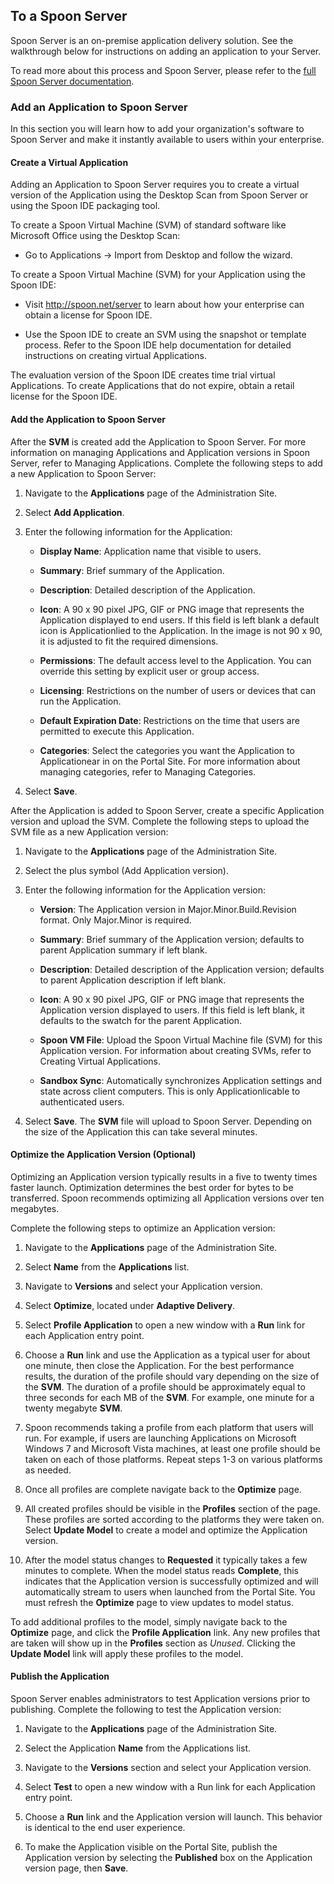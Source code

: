 ## To a Spoon Server

Spoon Server is an on-premise application delivery solution. See the walkthrough below for instructions on adding an application to your Server.

To read more about this process and Spoon Server, please refer to the [full Spoon Server documentation](/docs/reference/spoon-server).

### Add an Application to Spoon Server

In this section you will learn how to add your organization's software to Spoon Server and make it instantly available to users within your enterprise.

#### Create a Virtual Application

Adding an Application to Spoon Server requires you to create a virtual version of the Application using the Desktop Scan from Spoon Server or using the Spoon IDE packaging tool.

To create a Spoon Virtual Machine (SVM) of standard software like Microsoft Office using the Desktop Scan:

- Go to Applications -> Import from Desktop and follow the wizard.

To create a Spoon Virtual Machine (SVM) for your Application using the Spoon IDE:

- Visit http://spoon.net/server to learn about how your enterprise can obtain a license for Spoon IDE.

- Use the Spoon IDE to create an SVM using the snapshot or template process. Refer to the Spoon IDE help documentation for detailed instructions on creating virtual Applications.

The evaluation version of the Spoon IDE creates time trial virtual Applications. To create Applications that do not expire, obtain a retail license for the Spoon IDE.

#### Add the Application to Spoon Server

After the **SVM** is created add the Application to Spoon Server. For more information on managing Applications and Application versions in Spoon Server, refer to Managing Applications. Complete the following steps to add a new Application to Spoon Server:

1. Navigate to the **Applications** page of the Administration Site.

2. Select **Add Application**.

3. Enter the following information for the Application:

	- **Display Name**: Application name that visible to users.
	
	- **Summary**: Brief summary of the Application.

	- **Description**: Detailed description of the Application.
	
	- **Icon**: A 90 x 90 pixel JPG, GIF or PNG image that represents the Application displayed to end users. If this field is left blank a default icon is Applicationlied to the Application. In the image is not 90 x 90, it is adjusted to fit the required dimensions.

	- **Permissions**: The default access level to the Application. You can override this setting by explicit user or group access.

	- **Licensing**: Restrictions on the number of users or devices that can run the Application.

	- **Default Expiration Date**: Restrictions on the time that users are permitted to execute this Application.

	- **Categories**: Select the categories you want the Application to Applicationear in on the Portal Site. For more information about managing categories, refer to Managing Categories.

4. Select **Save**.

After the Application is added to Spoon Server, create a specific Application version and upload the SVM. Complete the following steps to upload the SVM file as a new Application version:

1. Navigate to the **Applications** page of the Administration Site.

2. Select the plus symbol (Add Application version).

3. Enter the following information for the Application version:

	- **Version**: The Application version in Major.Minor.Build.Revision format. Only Major.Minor is required.

	- **Summary**: Brief summary of the Application version; defaults to parent Application summary if left blank.

	- **Description**: Detailed description of the Application version; defaults to parent Application description if left blank.

	- **Icon**: A  90 x 90 pixel JPG, GIF or PNG image that represents the Application version displayed to users. If this field is left blank, it defaults to the swatch for the parent Application.

	- **Spoon VM File**: Upload the Spoon Virtual Machine file (SVM) for this Application version. For information about creating SVMs, refer to Creating Virtual Applications.

	- **Sandbox Sync**: Automatically synchronizes Application settings and state across client computers. This is only Applicationlicable to authenticated users.

4. Select **Save**. The **SVM** file will upload to Spoon Server. Depending on the size of the Application this can take several minutes.

#### Optimize the Application Version (Optional)

Optimizing an Application version typically results in a five to twenty times faster launch. Optimization determines the best order for bytes to be transferred. Spoon recommends optimizing all Application versions over ten megabytes.

Complete the following steps to optimize an Application version:

1. Navigate to the **Applications** page of the Administration Site.

2. Select **Name** from the **Applications** list.

3. Navigate to **Versions** and select your Application version.

4. Select **Optimize**, located under **Adaptive Delivery**.

5. Select **Profile Application** to open a new window with a **Run** link for each Application entry point.

6. Choose a **Run** link and use the Application as a typical user for about one minute, then close the Application. For the best performance results, the duration of the profile should vary depending on the size of the **SVM**. The duration of a profile should be approximately equal to three seconds for each MB of the **SVM**. For example, one minute for a twenty megabyte **SVM**.

7. Spoon recommends taking a profile from each platform that users will run. For example, if users are launching Applications on Microsoft Windows 7 and Microsoft Vista machines, at least one profile should be taken on each of those platforms. Repeat steps 1-3 on various platforms as needed.

8. Once all profiles are complete navigate back to the **Optimize** page.

9. All created profiles should be visible in the **Profiles** section of the page. These profiles are sorted according to the platforms they were taken on. Select **Update Model** to create a model and optimize the Application version.

10. After the model status changes to **Requested** it typically takes a few minutes to complete. When the model status reads **Complete**, this indicates that the Application version is successfully optimized and will automatically stream to users when launched from the Portal Site. You must refresh the **Optimize** page to view updates to model status.

To add additional profiles to the model, simply navigate back to the **Optimize** page, and click the **Profile Application** link. Any new profiles that are taken will show up in the **Profiles** section as *Unused*. Clicking the **Update Model** link will apply these profiles to the model.

#### Publish the Application

Spoon Server enables administrators to test Application versions prior to publishing. Complete the following to test the Application version:

1. Navigate to the **Applications** page of the Administration Site.

2. Select the Application **Name** from the Applications list.

3. Navigate to the **Versions** section and select your Application version.

4. Select **Test** to open a new window with a Run link for each Application entry point.

5. Choose a **Run** link and the Application version will launch. This behavior is identical to the end user experience.

6. To make the Application visible on the Portal Site, publish the Application version by selecting the **Published** box on the Application version page, then **Save**.